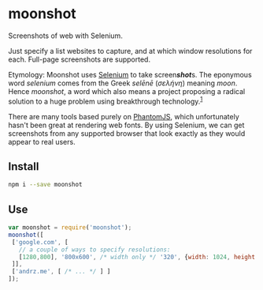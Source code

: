 # moonshot
Screenshots of web with Selenium.

Just specify a list websites to capture, and at which window resolutions for each. Full-page screenshots are supported.

Etymology: Moonshot uses [Selenium] to take screen***shot***s. The eponymous word *selenium* comes from the Greek *selēnē* (*σελήνη*) meaning *moon*. Hence  *moonshot*, a word which also means a project proposing a radical solution to a huge problem using breakthrough technology.<sup>[1](http://whatis.techtarget.com/definition/moonshot)</sup>

There are many tools based purely on [PhantomJS], which unfortunately hasn't been great at rendering web fonts.
By using Selenium, we can get screenshots from any supported browser that look exactly as they would appear to real users.

## Install

```sh
npm i --save moonshot
```

## Use

```js
var moonshot = require('moonshot');
moonshot([
 ['google.com', [
   // a couple of ways to specify resolutions:
   [1280,800], '800x600', /* width only */ '320', {width: 1024, height: 768}
 ]],
 ['andrz.me', [ /* ... */ ] ]
]);
```

[selenium]: http://www.seleniumhq.org/
[phantomjs]: http://phantomjs.org/
